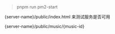 > pnpm run pm2-start




{server-name}/public/index.html 来测试服务是否可用

{server-name}/public/music/{music-id}
